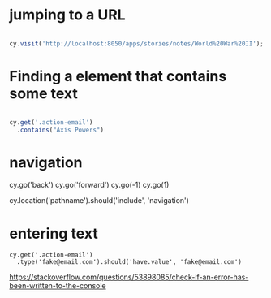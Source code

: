 
# jumping to a URL

```javascript

cy.visit('http://localhost:8050/apps/stories/notes/World%20War%20II');

```

# Finding a element that contains some text

```typescript

cy.get('.action-email')
  .contains("Axis Powers")

````

# navigation

cy.go('back')
cy.go('forward')
cy.go(-1)
cy.go(1)

cy.location('pathname').should('include', 'navigation')
    
# entering text

    cy.get('.action-email')
      .type('fake@email.com').should('have.value', 'fake@email.com')


https://stackoverflow.com/questions/53898085/check-if-an-error-has-been-written-to-the-console
